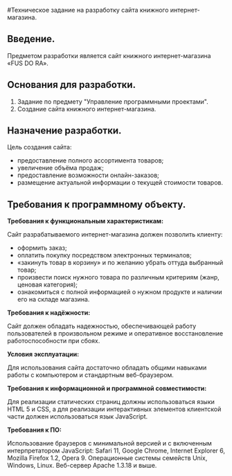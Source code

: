 
#Техническое задание на разработку сайта книжного интернет-магазина.

## Введение.

Предметом разработки является сайт книжного интернет-магазина «FUS DO RA». 

## Основания для разработки. ##

1. Задание по предмету "Управление программными проектами".
2. Создание сайта книжного интернет-магазина.

## Назначение разработки. ##

Цель создания сайта:

 - предоставление полного ассортимента товаров;
 - увеличение объёма продаж;
 - предоставление возможности онлайн-заказов;
 - размещение актуальной информации о текущей стоимости товаров.

## Требования к программному объекту. ##

**Требования к функциональным характеристикам:**

Сайт разрабатываемого интернет-магазина должен позволить клиенту:

 - оформить заказ;
 - оплатить покупку посредством электронных терминалов;
 - «закинуть товар в корзину» и по желанию убрать оттуда выбранный товар;
 - произвести поиск нужного товара по различным критериям (жанр, ценовая категория); 
 - ознакомиться с полной информацией о нужном продукте и наличии его на складе магазина.

**Требования к надёжности:**

Сайт должен обладать надежностью, обеспечивающей работу пользователей в произвольном режиме и оперативное восстановление работоспособности при сбоях.

**Условия эксплуатации:**

Для использования сайта достаточно обладать общими навыками работы с компьютером и стандартным веб-браузером.

**Требования к информационной и программной совместимости:**

Для реализации статических страниц должны использоваться языки HTML 5 и CSS, а для реализации интерактивных элементов клиентской части должен использоваться язык JavaScript.

**Требования к ПО:**

Использование браузеров с минимальной версией и с включенным интерпретатором JavaScript: Safari 11, Google Chrome, Internet Explorer 6, Mozilla Firefox 1.2, Opera 9. Операционные системы семейств Unix, Windows, Linux. Веб-сервер Apache 1.3.18 и выше.
